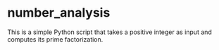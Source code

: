 # number_analysis
This is a simple Python script that takes a positive integer as input and computes its prime factorization.
